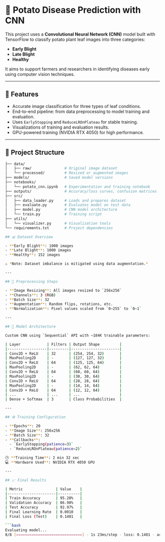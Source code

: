 # 🥔 Potato Disease Prediction with CNN

This project uses a **Convolutional Neural Network (CNN)** model built with TensorFlow to classify potato plant leaf images into three categories:

- **Early Blight**
- **Late Blight**
- **Healthy**

It aims to support farmers and researchers in identifying diseases early using computer vision techniques.

---

## 🚀 Features

- Accurate image classification for three types of leaf conditions.
- End-to-end pipeline: from data preprocessing to model training and evaluation.
- Uses `EarlyStopping` and `ReduceLROnPlateau` for stable training.
- Visualizations of training and evaluation results.
- GPU-powered training (NVIDIA RTX 4050) for high performance.

---

## 📁 Project Structure

```bash
├── data/
│   ├── raw/               # Original image dataset
│   └── processed/         # Resized or augmented images
├── models/                # Saved model versions
├── notebooks/
│   └── potato_cnn.ipynb   # Experimentation and training notebook
├── outputs/               # Accuracy/loss curves, confusion matrices
├── src/
│   ├── data_loader.py     # Loads and prepares dataset
│   ├── evaluate.py        # Evaluates model on test data
│   ├── model.py           # CNN model architecture
│   └── train.py           # Training script
├── utils/
│   └── visualizer.py      # Visualization tools
└── requirements.txt       # Project dependencies

## 📊 Dataset Overview

- **Early Blight**: 1000 images  
- **Late Blight**: 1000 images  
- **Healthy**: 152 images  

⚠️ *Note: Dataset imbalance is mitigated using data augmentation.*

---

## 🧪 Preprocessing Steps

- **Image Resizing**: All images resized to `256x256`  
- **Channels**: 3 (RGB)  
- **Batch Size**: 32  
- **Augmentation**: Random flips, rotations, etc.  
- **Normalization**: Pixel values scaled from `0–255` to `0–1`  

---

## 🧠 Model Architecture

Custom CNN using `Sequential` API with ~184K trainable parameters:

| Layer            | Filters | Output Shape         |
|------------------|---------|----------------------|
| Conv2D + ReLU    | 32      | (254, 254, 32)       |
| MaxPooling2D     | -       | (127, 127, 32)       |
| Conv2D + ReLU    | 64      | (125, 125, 64)       |
| MaxPooling2D     | -       | (62, 62, 64)         |
| Conv2D + ReLU    | 64      | (60, 60, 64)         |
| MaxPooling2D     | -       | (30, 30, 64)         |
| Conv2D + ReLU    | 64      | (28, 28, 64)         |
| MaxPooling2D     | -       | (14, 14, 64)         |
| Conv2D + ReLU    | 64      | (12, 12, 64)         |
| ...              | ...     | ...                  |
| Dense + Softmax  | 3       | Class Probabilities  |

---

## ⚙️ Training Configuration

- **Epochs**: 20  
- **Image Size**: 256x256  
- **Batch Size**: 32  
- **Callbacks**:
  - `EarlyStopping(patience=3)`
  - `ReduceLROnPlateau(patience=2)`

🕒 **Training Time**: 2 min 32 sec  
💻 **Hardware Used**: NVIDIA RTX 4050 GPU

---

## 📈 Final Results

| Metric               | Value    |
|----------------------|----------|
| Train Accuracy       | 95.20%   |
| Validation Accuracy  | 86.98%   |
| Test Accuracy        | 92.97%   |
| Final Learning Rate  | 0.0010   |
| Final Loss (Test)    | 0.1481   |

```bash
Evaluating model...
8/8 [==============================] - 1s 23ms/step - loss: 0.1481 - accuracy: 0.9297
